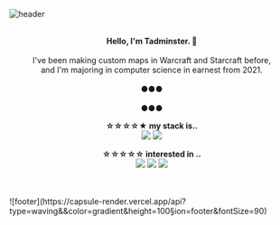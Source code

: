 ![header](https://capsule-render.vercel.app/api?type=waving&&color=gradient&height=200&section=header&fontSize=90)

<div align = "center">
<br/>
<strong>Hello, I'm Tadminster. 🥳 </strong><br><br>
I've been making custom maps in Warcraft and Starcraft before, <br>
and I'm majoring in computer science in earnest from 2021. <br>

<br/>
●●●
<br/>

<br/>
●●●
<br/>

<strong>☆☆☆☆★ my stack is.. </strong><br>
<img src="https://img.shields.io/badge/Java-ED8B00?style=for-the-badge&logo=java&logoColor=white"/>
<img src="https://img.shields.io/badge/C-A8B9CC?style=flat-square&logo=C&logoColor=white"/><br>

<strong>☆☆☆☆☆ interested in .. </strong><br>
<img src="https://img.shields.io/badge/Lua-2C2D72?style=for-the-badge&logo=lua&logoColor=white"/>
<img src="https://img.shields.io/badge/JavaScript-F7DF1E?style=for-the-badge&logo=javascript&logoColor=black"/>
<img src="https://img.shields.io/badge/TypeScript-007ACC?style=for-the-badge&logo=typescript&logoColor=white"/> <br>

</div>
<br/><br/>
![footer](https://capsule-render.vercel.app/api?type=waving&&color=gradient&height=100&section=footer&fontSize=90)
